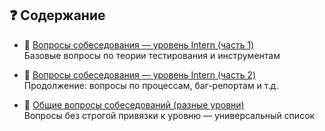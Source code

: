## ❓ Содержание 

- 🐣 [Вопросы собеседования — уровень Intern (часть 1)](001.%20Questions.md)  
  Базовые вопросы по теории тестирования и инструментам

- 🐥 [Вопросы собеседования — уровень Intern (часть 2)](002.%20Questions.md)  
  Продолжение: вопросы по процессам, баг-репортам и т.д.

- 🎯 [Общие вопросы собеседований (разные уровни)](003.%20Questions.md)  
  Вопросы без строгой привязки к уровню — универсальный список



